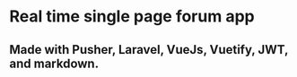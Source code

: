 # Real time single page forum app

## Made with Pusher, Laravel, VueJs, Vuetify, JWT, and markdown.
